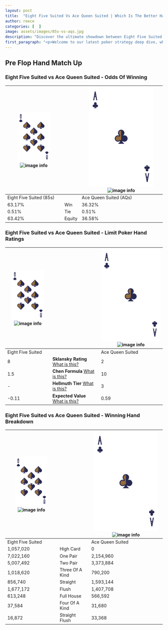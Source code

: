 ```yaml
---
layout: post
title:  "Eight Five Suited Vs Ace Queen Suited | Which Is The Better Hand In Poker? A Complete Guide"
author: reece
categories: [  ]
image: assets/images/85s-vs-aqs.jpg
description: "Discover the ultimate showdown between Eight Five Suited and Ace Queen Suited in poker! Uncover the odds, strategies, and scenarios where one hand triumphs over the other. Get ready to up your poker game with this thrilling analysis."
first_paragraph: "<p>Welcome to our latest poker strategy deep dive, where we're pitting two distinct hands against each other in a high-stakes showdown: Eight Five Suited vs Ace Queen Suited.</p><p>In the dynamic world of poker, every decision counts, and knowing which hand holds the upper hand is key to your success at the table.</p><p>In this article, we'll dissect these two hands, explore the scenarios where one dominates the other, and equip you with the knowledge to make strategic choices that can tip the odds in your favor.</p><p>Get ready to unravel the intriguing dynamics of these poker hands and elevate your game to new heights.</p>"
---
```




[comment]: # (sp0)

## Pre Flop Hand Match Up

<div class="table hand-ratings" markdown="1"> 



### Eight Five Suited vs Ace Queen Suited - Odds Of Winning


    
| ![image info](assets/images/hand1/8.png) ![image info](assets/images/hand1/5s.png) |  | ![image info](assets/images/hand2/A.png) ![image info](assets/images/hand2/Qs.png) |
| -------- | -------- | -------- |
| Eight Five Suited (85s) |  | Ace Queen Suited (AQs) |
| 63.17% | Win | 36.32% |
| 0.51% | Tie | 0.51% |
| 63.42% | Equity | 36.58% |




[comment]: # (sp1)



### Eight Five Suited vs Ace Queen Suited - Limit Poker Hand Ratings


    
| ![image info](assets/images/hand1/8.png) ![image info](assets/images/hand1/5s.png) |  | ![image info](assets/images/hand2/A.png) ![image info](assets/images/hand2/Qs.png) |
| -------- | -------- | -------- |
| Eight Five Suited |  | Ace Queen Suited |
| 8 | **Sklansky Rating** [What is this?](/sklansky-rating-explained) | 2 |
| 1.5 | **Chen Formula** [What is this?](/chen-formula-explained) | 10 |
| - | **Hellmuth Tier** [What is this?](/Hellmuth-tier-explained) | 3 |
| -0.11 | **Expected Value** [What is this?](/expected-value-explained) | 0.59 |




[comment]: # (sp2)



### Eight Five Suited vs Ace Queen Suited - Winning Hand Breakdown


    
| ![image info](assets/images/hand1/8.png) ![image info](assets/images/hand1/5s.png) |  | ![image info](assets/images/hand2/A.png) ![image info](assets/images/hand2/Qs.png) |
| -------- | -------- | -------- |
| Eight Five Suited |  | Ace Queen Suited |
| 1,057,020 | High Card | 0 |
| 7,022,160 | One Pair | 2,154,960 |
| 5,007,492 | Two Pair | 3,373,884 |
| 1,018,620 | Three Of A Kind | 790,200 |
| 856,740 | Straight | 1,593,144 |
| 1,677,172 | Flush | 1,407,708 |
| 613,248 | Full House | 566,592 |
| 37,584 | Four Of A Kind | 31,680 |
| 16,872 | Straight Flush | 33,368 |




[comment]: # (sp3)



</div>

[comment]: # (sp4)



[comment]: # (sp5)


